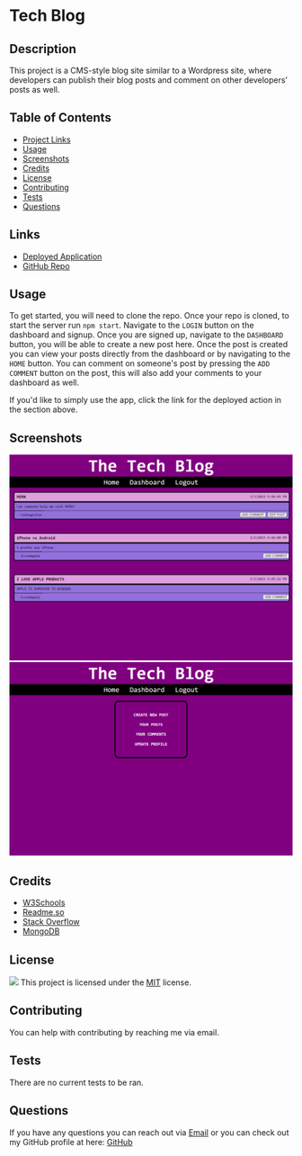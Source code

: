 
  # Tech Blog

  ## Description
This project is a CMS-style blog site similar to a Wordpress site, where developers can publish their blog posts and comment on other developers’ posts as well.

  ## Table of Contents
  * [Project Links](#links)
  * [Usage](#usage)
  * [Screenshots](#screenshots)
  * [Credits](#credits)
  * [License](#license)
  * [Contributing](#contributing)
  * [Tests](#tests)
  * [Questions](#questions)

  ## Links
  * [Deployed Application]()
  * [GitHub Repo](https://github.com/jeaustins27/Social-Network-API)

  ## Usage
To get started, you will need to clone the repo. Once your repo is cloned, to start the server run `npm start`. Navigate to the `LOGIN` button on the dashboard and signup. Once you are signed up, navigate to the `DASHBOARD` button, you will be able to create a new post here. Once the post is created you can view your posts directly from the dashboard or by navigating to the `HOME` button. You can comment on someone's post by pressing the `ADD COMMENT` button on the post, this will also add your comments to your dashboard as well.

If you'd like to simply use the app, click the link for the deployed action in the section above.

  ## Screenshots
  ![Tech Blog](./public/images/Techblog.png)
  ![Dashboard](./public/images/Dashboard.png)

  ## Credits
  * [W3Schools](https://www.w3schools.com/)
  * [Readme.so](https://readme.so/)
  * [Stack Overflow](https://stackoverflow.com)
  * [MongoDB](https://www.mongodb.com/)



  
  ## License
  
  ![](https://img.shields.io/badge/License-MIT-blue.svg)
  This project is licensed under the [MIT](https://choosealicense.com/licenses/mit/) license.

    

  ## Contributing
  You can help with contributing by reaching me via email.

  ## Tests
  There are no current tests to be ran.

  ## Questions
  If you have any questions you can reach out via [Email](mailto:JeaustinS27@gmail.com) or you can check out my GitHub profile at here: [GitHub](https://github.com/jeaustins27)
